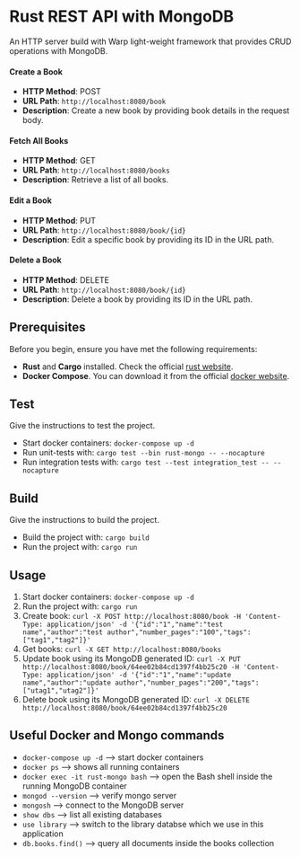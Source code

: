 # Rust REST API with MongoDB

An HTTP server build with Warp light-weight framework that provides CRUD operations with MongoDB.

#### Create a Book

- **HTTP Method**: POST
- **URL Path**: `http://localhost:8080/book`
- **Description**: Create a new book by providing book details in the request body.

#### Fetch All Books

- **HTTP Method**: GET
- **URL Path**: `http://localhost:8080/books`
- **Description**: Retrieve a list of all books.

#### Edit a Book

- **HTTP Method**: PUT
- **URL Path**: `http://localhost:8080/book/{id}`
- **Description**: Edit a specific book by providing its ID in the URL path.

#### Delete a Book

- **HTTP Method**: DELETE
- **URL Path**: `http://localhost:8080/book/{id}`
- **Description**: Delete a book by providing its ID in the URL path.

## Prerequisites

Before you begin, ensure you have met the following requirements:

- **Rust** and **Cargo** installed. Check the official [rust website](https://www.rust-lang.org/learn/get-started).
- **Docker Compose**. You can download it from the official [docker website](https://docs.docker.com/compose/).

## Test

Give the instructions to test the project.

- Start docker containers: `docker-compose up -d`
- Run unit-tests with: `cargo test --bin rust-mongo -- --nocapture`
- Run integration tests with: `cargo test --test integration_test -- --nocapture`

## Build

Give the instructions to build the project.

- Build the project with: `cargo build`
- Run the project with: `cargo run`

## Usage

1. Start docker containers: `docker-compose up -d`
1. Run the project with: `cargo run`
1. Create book: `curl -X POST http://localhost:8080/book -H 'Content-Type: application/json' -d '{"id":"1","name":"test name","author":"test author","number_pages":"100","tags":["tag1","tag2"]}'`
1. Get books: `curl -X GET http://localhost:8080/books`
1. Update book using its MongoDB generated ID: `curl -X PUT http://localhost:8080/book/64ee02b84cd1397f4bb25c20 -H 'Content-Type: application/json' -d '{"id":"1","name":"update name","author":"update author","number_pages":"200","tags":["utag1","utag2"]}'`
1. Delete book using its MongoDB generated ID: `curl -X DELETE http://localhost:8080/book/64ee02b84cd1397f4bb25c20`

## Useful Docker and Mongo commands

- `docker-compose up -d` --> start docker containers
- `docker ps` --> shows all running containers
- `docker exec -it rust-mongo bash` --> open the Bash shell inside the running MongoDB container
- `mongod --version` --> verify mongo server
- `mongosh` --> connect to the MongoDB server
- `show dbs` --> list all existing databases
- `use library` --> switch to the library databse which we use in this application
- `db.books.find()` --> query all documents inside the books collection
